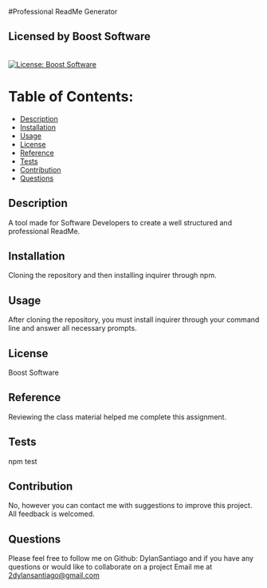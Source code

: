 #Professional ReadMe Generator
  ## Licensed by Boost Software
  <br/>[![License: Boost Software](https://img.shields.io/badge/License-Boost-green.svg)](https://opensource.org/licenses/BSL-1.0)

# Table of Contents:
* [Description](#description)
* [Installation](#installation)
* [Usage](#usage)
* [License](#license)
* [Reference](#reference)
* [Tests](#tests)
* [Contribution](#contribution)
* [Questions](#questions)

## Description
A tool made for Software Developers to create a well structured and professional ReadMe.

## Installation
Cloning the repository and then installing inquirer through npm.

## Usage
After cloning the repository, you must install inquirer through your command line and answer all necessary prompts.

## License
Boost Software

## Reference
Reviewing the class material helped me complete this assignment.

## Tests
npm test

## Contribution
No, however you can contact me with suggestions to improve this project. All feedback is welcomed. 

## Questions
Please feel free to follow me on Github: DylanSantiago and if you have any questions or would like to collaborate on a project Email me at 2dylansantiago@gmail.com
